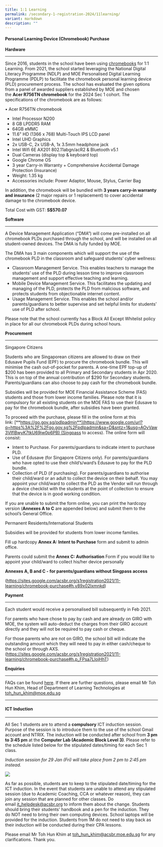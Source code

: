 ```yaml
---
title: 1:1 Learning
permalink: /secondary-1-registration-2024/11learning/
variant: markdown
description: ""
---
```

#### **Personal Learning Device (Chromebook) Purchase** #####

**Hardware**

----------------------------------------------------
Since 2016, students in the school have been using [chromebooks](https://www.google.com/chromebook/) for 1:1 Learning. From 2021, the school started leveraging the National Digital Literacy Programme (NDLP) and MOE Personalised Digital Learning Programme (PDLP) to facilitate the chromebook personal learning device (PLD) procurement process. The school has evaluated the given options from a panel of awarded suppliers established by MOE and chosen the **Acer R756TN chromebook** for the 2024 Sec 1 cohort. The specifications of the chromebook are as follows:


•	Acer R756TN chromebook
* Intel Processor N200 
* 8 GB LPDDR5 RAM
* 64GB eMMC
* 11.6" HD (1366 x 768) Multi-Touch IPS LCD panel		
* Intel UHD Graphics
* 2x USB-C, 2x USB-A, 1x 3.5mm headphone jack		
* Intel Wifi 6E AX201 802.11abgn/acR2 & Bluetooth v5.1		
* Dual Cameras (display top & keyboard top)
* Google Chrome OS
* 3 year Carry-in Warranty + Comprehensive Accidental Damage Protection (Insurance)
* Weight: 1.35 kg
* Accessories include: Power Adaptor, Mouse, Stylus, Carrier Bag
    

In addition, the chromebook will be bundled with **3 years carry-in warranty and insurance** (2 major repairs or 1 replacement) to cover accidental damage to the chromebook device.

Total Cost with GST: **S$570.07**


**Software**


--------------------------------------------------------------------------------------------------------------------------

A Device Management Application (“DMA”) will come pre-installed on all chromebook PLDs purchased through the school, and will be installed on all student-owned devices. The DMA is fully funded by MOE.

The DMA has 3 main components which will support the use of the chromebook PLD in the classroom and safeguard students’ cyber wellness:
*  Classroom Management Service. This enables teachers to manage the students’ use of the PLD during lesson time to improve classroom management and support effective teaching and learning.
*  Mobile Device Management Service. This facilitates the updating and managing of the PLD, protects the PLD from malicious software, and protects students from objectionable internet content.
*  Usage Management Service. This enables the school and/or parents/guardians to better supervise and set helpful limits for students’ use of PLD after school.

Please note that the school currently has a Block All Except Whitelist policy in place for all our chromebook PLDs during school hours.


**Procurement**


---------------------------------------------------------------------------------------------------------------------------

Singapore Citizens

Students who are Singaporean citizens are allowed to draw on their Edusave Pupils Fund (EPF) to procure the chromebook bundle. This will minimise the cash out-of-pocket for parents. A one-time EPF top-up of $200 has been provided to all Primary and Secondary students in Apr 2020. This is on top of the annual contribution of $290 for Secondary students. Parents/guardians can also choose to pay cash for the chromebook bundle.

Subsidies will be provided for MOE Financial Assistance Scheme (FAS) students and those from lower income families. Please note that it is compulsory for all existing students on the MOE FAS to use their Edusave to pay for the chromebook bundle, after subsidies have been granted.

To proceed with the purchase, please fill in the online form at this link: [**https://go.gov.sg/pdlpadmin**](https://www.google.com/url?q=https%3A%2F%2Fgo.gov.sg%2Fpdlpadmin&sa=D&sntz=1&usg=AOvVaw3VIflBwyK7tkU69jw0p6PB) (Singpass to access). The online form will consist:

*   Intent to Purchase. For parents/guardians to indicate intent to purchase PLD.
*   Use of Edusave (for Singapore Citizens only). For parents/guardians who have opted to use their child’s/ward’s Edusave to pay for the PLD bundle.
*   Collection of PLD (if purchasing). For parents/guardians to authorise their child/ward or an adult to collect the device on their behalf. You may appoint your child/ward to collect the PLD as the Vendor will run through a device checklist with the students at the point of collection to ensure that the device is in good working condition.
    

If you are unable to submit the form online, you can print the hardcopy version (**Annexes A to C** are appended below) and submit them to the school’s General Office.

  

Permanent Residents/International Students

Subsidies will be provided for students from lower income families.

Fill up hardcopy **Annex A: Intent to Purchase** form and submit to admin office.

Parents could submit the **Annex C: Authorisation** Form if you would like to appoint your child/ward to collect his/her device personally

**Annexes A, B and C - for parents/guardians without Singpass access**

(https://sites.google.com/acsbr.org/s1registration2021/11-learning/chromebook-purchase#h.y89x02lxmnkd)

**Payment**

-----------------------------------------------------------------------------------------------------------------------

Each student would receive a personalised bill subsequently in Feb 2021.

For parents who have chose to pay by cash and are already on GIRO with MOE, the system will auto-deduct the charges from their GIRO account directly and they will not be required to pay cash or cheque.

For those parents who are not on GIRO, the school bill will indicate the outstanding amount which they will need to pay in either cash/cheque to the school or through AXS.
(https://sites.google.com/acsbr.org/s1registration2021/11-learning/chromebook-purchase#h.p_FPsa7LIojHhT)

**Enquiries**


---------------------------------------------------------------------------------------------------------------------------

FAQs can be found [here](https://go.gov.sg/acsbr-chromebook-faq). If there are further questions, please email Mr Toh Hun Khim, Head of Department of Learning Technologies at [toh\_hun\_khim@moe.edu.sg](mailto:toh_hun_khim@moe.edu.sg)

--------------------------------------------------------------------------------------------------------------------------------------

#### **ICT Induction** ####

--------------------------------------------------------------------------------------------------------------------------------------

All Sec 1 students are to attend a **compulsory** ICT induction session. Purpose of the session is to introduce them to the use of the school Gmail account and NTRIX. The induction will be conducted after school from **3 pm to 3:45 pm** at the **Computer Lab (Academic Block Level 3)**. Please refer to the schedule listed below for the stipulated dates/timing for each Sec 1 class.

_Induction session for 29 Jan (Fri) will take place from 2 pm to 2:45 pm instead._

![](https://lh3.googleusercontent.com/i7k7YmX3Eg8xc_1LHCcZ6G4Vy0Zl4BQqtXaXutkx-12E1USLQbyU6UnoBi0ns4qkgDrxp83U0E_hjTeGdVPQ9Dg1Yh4lS3y_9SU3cSyNaOyUq3ZbqqYLk9MePhQgECw3ww=w1280)

As far as possible, students are to keep to the stipulated date/timing for the ICT induction. In the event that students are unable to attend any stipulated session (due to Academic Coaching, CCA or whatever reason), they can join any session that are planned for other classes. Do email [it\_helpdesk@acsbr.org](mailto:it_helpdesk@acsbr.org) to inform them about the change. Students should bring their students' handbook and a pen for the induction. They do NOT need to bring their own computing devices. School laptops will be provided for the induction. Students from 1M do not need to stay back as their induction will be conducted during their CPA lessons.

Please email Mr Toh Hun Khim at [toh\_hun\_khim@acsbr.moe.edu.sg](mailto:toh_hun_khim@acsbr.moe.edu.sg) for any clarifications. Thank you.